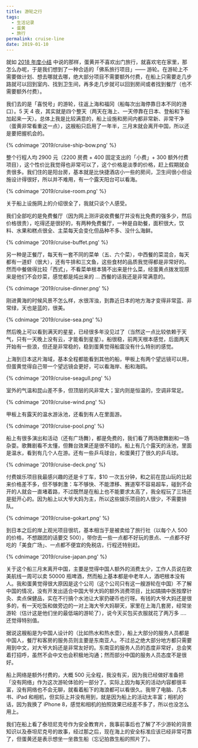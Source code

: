 ```yaml
---
title: 游轮之行
tags:
  - 生活记录
  - 蛋黄
  - 旅行
permalink: cruise-line
date: 2019-01-10
---
```


就如 [2018 年度小结](/2018/12/summary-of-2018/) 中说的那样，蛋黄并不喜欢出门旅行，就喜欢宅在家里，那怎么办呢，于是我们想到了一种合适的「佛系旅行项目」—— 游轮。在游轮上不需要做计划、想去哪就去哪，绝大部分项目不需要额外付费，在船上只需要走几步路就可以回到室内、找到卫生间，再多走几步就可以回到房间或者找到餐厅（也不需要额外付费）。

我们去的是「喜悦号」的游轮，往返上海和福冈（船每次出海停靠日本不同的港口）。5 天 4 夜，其实就是四个整天（两天在海上、一天停靠在日本、登船和下船加起来一天）。总体上我是比较满意的，船上设施和房间内都非常新、非常干净（蛋黄非常看重这一点），这艘船只启用了一年半，三月末就会离开中国，所以还是要把握机会的。

{% cdnimage '2019/cruise-ship-bow.png' %}

整个行程人均 2900 元（2200 房费 + 400 固定支出的「小费」+ 300 额外付费项目），这个性价比我觉得也非常可以了，这个价格是淡季的价格，赶上假期就会贵很多。我们住的是阳台房，基本就是比快捷酒店小一些的房间，卫生间很小但设施设计得很好，所以并不难用，有一个露天阳台可以看海。

{% cdnimage '2019/cruise-room.png' %}

关于船上设施网上的介绍很全了，我就只谈个人感受。

我们全部吃的是免费餐厅（因为网上测评说收费餐厅并没有比免费的强多少，然后价格很贵），吃得还是很好的，有两种免费餐厅，一种是自助餐，面积很大，饮料、水果和糕点很全、主菜每天会变化但品种不多、没什么海鲜。

{% cdnimage '2019/cruise-buffet.png' %}

另一种是正餐厅，每天有一套不同的菜单（五、六个菜），中西餐的菜混合，每天都有一道虾（很大），还有牛排和三文鱼，这些食材的品质我觉得都是非常好的。然而中餐做得比较「西式」，不看菜单根本猜不出来是什么菜，经蛋黄点拨发现原来是他们不会炒菜，感觉都是炖出来的 … 西餐的话我还是非常满意的。

{% cdnimage '2019/cruise-dinner.png' %}

刚进黄海的时候风景不怎么样，水很浑浊，到靠近日本的地方海才变得非常蓝、非常绿，天也是蓝的，很美。

{% cdnimage '2019/cruise-sea.png' %}

然后晚上可以看到满天的星星，已经很多年没见过了（当然这一点比较依赖于天气，只有一天晚上没有云，才能看到星星）。船很稳，前两天根本感觉，后面两天开始有一些浪，但还是非常稳的，稳到蛋黄觉得船震没有什么特别的感觉。

上海到日本这片海域，基本全程都能看到其他的船，甲板上有两个望远镜可以用，但蛋黄觉得自己带一个望远镜会更好，可以看海岸、船和海鸥。

{% cdnimage '2019/cruise-seagull.png' %}

室外的气温和昆山差不多，但顶层的风非常大；室内则是恒温的，空调非常足。

{% cdnimage '2019/cruise-wind.png' %}

甲板上有露天的温水游泳池，还看到有人在里面游。

{% cdnimage '2019/cruise-pool.png' %}

船上有很多演出和活动（还有广场舞），都是免费的，我们看了两场歌舞剧和一场杂耍。歌舞剧看不太懂，但舞台效果还是很不错的。船上有几个露天的泳池，里面是温水，看到有几个人在游。还有一些乒乓球台，和蛋黄打了很久的乒乓球。

{% cdnimage '2019/cruise-deck.png' %}

付费娱乐项目我最感兴趣的还是卡丁车，$10 一次五分钟，和之前在昆山玩的比起来价格差不多，但不够刺激：车不够快、不能漂移、赛道窄不容易超车，碰到不会开的人就会一直堵着路，不过既然是在船上也不能要求太高了，我全程玩了三场还是挺开心的。因为船上以大爷大妈为主，所以这些娱乐项目的人很少，不需要排队。

{% cdnimage '2019/cruise-gokart.png' %}

到日本之后的岸上观光项目很坑，基本相当于是被卖给了旅行社（以每个人 500 的价格，不想跟团的话要交 500），带你去一些一点都不好玩的景点、一点都不好吃的「美食广场」、一点都不便宜的免税店，行程还特别赶。

{% cdnimage '2019/cruise-japan.png' %}

关于这个船三月末离开中国，主要是觉得中国人额外的消费太少，工作人员说在欧美航线一周可以卖 50000 瓶啤酒，然而船上基本都是中老年人，酒吧根本没有人。我和蛋黄觉得很大原因是这个公司（这个公司只有这一艘游轮在中国）不了解中国的情况，没有开发出适合中国大爷大妈的额外消费项目，比如搞搞中医按摩针灸、卖点保健品，实在不行搞个水池让大家扔硬币也行呀。有钱的大爷大妈还是很多的，有一天吃饭和做旁边的一对上海大爷大妈聊天，家里在上海几套房，经常坐游轮（估计这是他们坐的最低端的游轮了），说今天买包买衣服就花了两万多 …. 还觉得特别值。

据说这艘船是为中国人设计的（比如热水和热水壶），船上大部分的服务人员都是中国人，餐厅和客房的服务员则主要是东南亚人。不过总之绝大部分地方都只需要用到中文，对大爷大妈还是非常友好的。东南亚的服务人员的态度非常好，总会笑着打招呼，虽然不会中文也会积极地沟通；然而部分中国的服务人员态度不是很好。

船上网络是额外付费的，大概 500 元全程，我没有买，因为我已经做好准备把「没有网络」作为这次游轮体验的一部分了。实际上因为每天的活动内容都很丰富，没有网络也不会无聊，就看着船下的海浪都可以看很久。我带了电脑、几本书、iPad 和相机，但实际上并没有用到，就是因为船上的活动太丰富；相机的话，因为我换了 iPhone 8，感觉和相机的拍照效果已经差不多了，所以也没怎么用上。

我们在船上看了泰坦尼克号作为安全教育片，我事前事后也了解了不少游轮的背景知识以及泰坦尼克号的故事，经过那之后，现在海上的安全标准应该已经非常可靠了，但蛋黄还是表示想坐一坐救生船（忘记拍救生船的照片了）。
